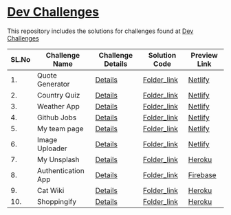# [Dev Challenges](https://github.com/guarmo/Eye-for-UI) 

This repository includes the solutions for challenges found at [Dev Challenges](https://devchallenges.io/) 

| SL.No | Challenge Name                                     | Challenge Details                     | Solution Code                         | Preview Link
| ----- | -------------------------------------------------- | ------------------------------------- | ------------------------------------- | ----------------------------------- | 
| 1.    | Quote Generator                                | [Details](https://devchallenges.io/challenges/8Y3J4ucAMQpSnYTwwWW8)     | [Folder_link](https://github.com/guarmo/DevChallenges/tree/main/QuoteGenerator) | [Netlify](https://distracted-wozniak-3c4af6.netlify.app/)   |
| 2.    | Country Quiz                               | [Details](https://devchallenges.io/challenges/Bu3G2irnaXmfwQ8sZkw8)     | [Folder_link](https://github.com/guarmo/DevChallenges/tree/main/CountryQuiz) | [Netlify](https://admiring-mestorf-b58907.netlify.app/)   |
| 3.    | Weather App                              | [Details](https://devchallenges.io/challenges/mM1UIenRhK808W8qmLWv)     | [Folder_link](https://github.com/guarmo/DevChallenges/tree/main/WeatherApp) | [Netlify](https://vigorous-gates-448415.netlify.app/)   |
| 4.    | Github Jobs                              | [Details](https://devchallenges.io/challenges/TtUjDt19eIHxNQ4n5jps)     | [Folder_link](https://github.com/guarmo/DevChallenges/tree/main/github-jobs) | [Netlify](https://musing-wescoff-5c1ed2.netlify.app/)   |
| 5.    | My team page                              | [Details](https://devchallenges.io/challenges/hhmesazsqgKXrTkYkt0U)     | [Folder_link](https://github.com/guarmo/100-days-of-code/tree/master/Day64-My-team-page) | [Netlify](https://goofy-bhabha-119907.netlify.app/)   |
| 6.    | Image Uploader                             | [Details](https://devchallenges.io/challenges/O2iGT9yBd6xZBrOcVirx)     | [Folder_link](https://github.com/guarmo/DevChallenges/tree/main/image-uploader) | [Netlify](https://hardcore-shirley-3a9287.netlify.app/)   |
| 7.    | My Unsplash                            | [Details](https://devchallenges.io/challenges/rYyhwJAxMfES5jNQ9YsP)     | [Folder_link](https://github.com/guarmo/DevChallenges/tree/main/my-unsplash) | [Heroku](https://secret-badlands-45247.herokuapp.com/)   |
| 8.    | Authentication App                            | [Details](https://devchallenges.io/challenges/N1fvBjQfhlkctmwj1tnw)     | [Folder_link](https://github.com/guarmo/DevChallenges/tree/main/Auth-app) | [Firebase](https://auth-app-ddcb3.firebaseapp.com)   |
| 9.    | Cat Wiki                          | [Details](https://devchallenges.io/challenges/f4NJ53rcfgrP6sBMD2jt)     | [Folder_link](https://github.com/guarmo/DevChallenges/tree/main/Cat%20Wiki) | [Heroku](https://thawing-castle-60386.herokuapp.com/)   |
| 10.    | Shoppingify                          | [Details](https://devchallenges.io/challenges/mGd5VpbO4JnzU6I9l96x)     | [Folder_link](https://github.com/guarmo/DevChallenges/tree/main/Shoppingify) | [Heroku](https://mighty-savannah-28713.herokuapp.com/)   |



